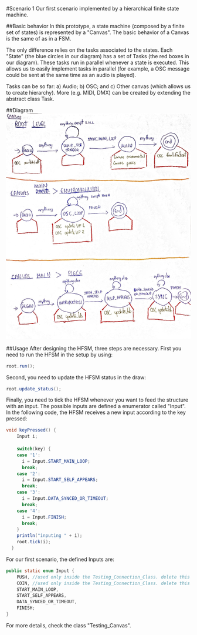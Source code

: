 #Scenario 1
Our first scenario implemented by a hierarchical finite state machine. 

##Basic behavior
In this prototype, a state machine (composed by a finite set of states) is represented by a "Canvas". The basic behavior of a Canvas is the same of as in a FSM. 

The only difference relies on the tasks associated to the states. Each "State" (the blue circles in our diagram) has a set of Tasks (the red boxes in our diagram). These tasks run in parallel whenever a state is executed. This allows us to easily implement tasks in parallel (for example, a OSC message could be sent at the same time as an audio is played). 

Tasks can be so far: a) Audio; b) OSC; and c) Other canvas (which allows us to create hierarchy). More (e.g. MIDI, DMX) can be created by extending the abstract class Task.

##Diagram
![image](state-machine-scenario.jpg)

##Usage
After designing the HFSM, three steps are necessary. First you need to run the HFSM in the setup by using:

```java
root.run();
```

Second, you need to update the HFSM status in the draw:

```java
root.update_status();
```

Finally, you need to tick the HFSM whenever you want to feed the structure with an input. The possible inputs are defined a enumerator called "Input". In the following code, the HFSM receives a new input according to the key pressed:

```java
void keyPressed() {
	Input i;
	
    switch(key) {
    case '1':
      i = Input.START_MAIN_LOOP;
      break;
    case '2':
      i = Input.START_SELF_APPEARS;
      break;
    case '3':
      i = Input.DATA_SYNCED_OR_TIMEOUT;
      break;
    case '4':
      i = Input.FINISH;
      break;
    }
    println("inputing " + i);
    root.tick(i);
  }
```

For our first scenario, the defined Inputs are:

```java
public static enum Input {
    PUSH, //used only inside the Testing_Connection_Class. delete this whenever done with the testing.
    COIN, //used only inside the Testing_Connection_Class. delete this whenever done with the testing.
    START_MAIN_LOOP,
    START_SELF_APPEARS,
    DATA_SYNCED_OR_TIMEOUT,
    FINISH;
}
```

For more details, check the class "Testing_Canvas".

